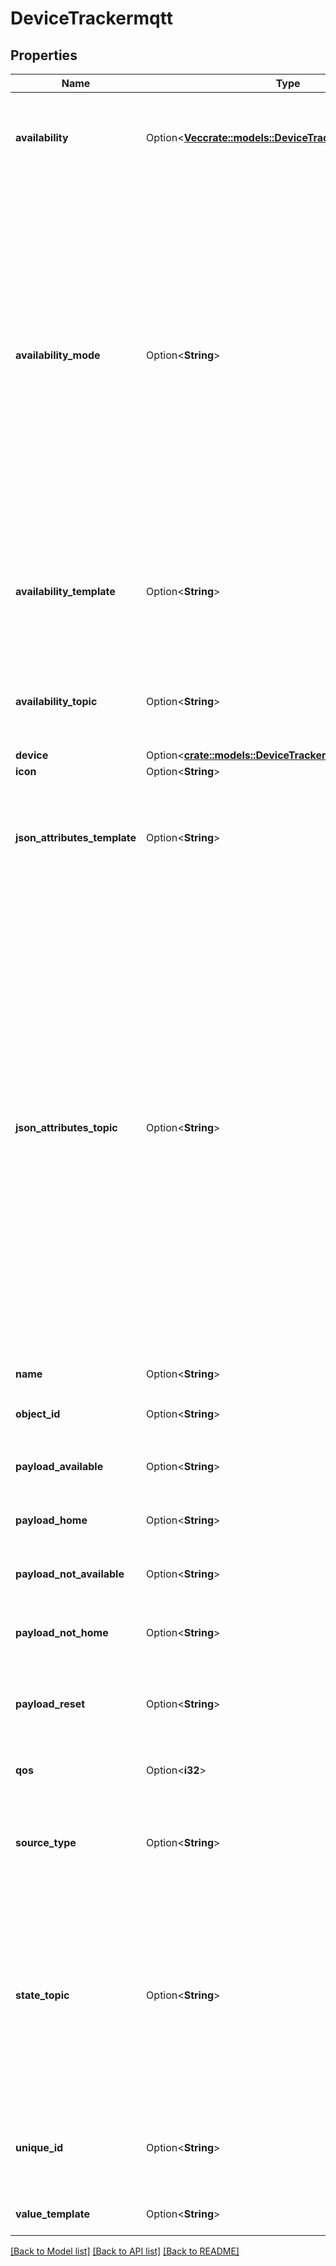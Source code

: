 # DeviceTrackermqtt

## Properties

Name | Type | Description | Notes
------------ | ------------- | ------------- | -------------
**availability** | Option<[**Vec<crate::models::DeviceTrackerAvailabilityInner>**](DeviceTracker_availability_inner.md)> | A list of MQTT topics subscribed to receive availability (online/offline) updates. Must not be used together with `availability_topic`. | [optional]
**availability_mode** | Option<**String**> | When `availability` is configured, this controls the conditions needed to set the entity to `available`. Valid entries are `all`, `any`, and `latest`. If set to `all`, `payload_available` must be received on all configured availability topics before the entity is marked as online. If set to `any`, `payload_available` must be received on at least one configured availability topic before the entity is marked as online. If set to `latest`, the last `payload_available` or `payload_not_available` received on any configured availability topic controls the availability. (Default: `latest)` | [optional]
**availability_template** | Option<**String**> | Defines a [template](/docs/configuration/templating/#using-templates-with-the-mqtt-integration) to extract device's availability from the `availability_topic`. To determine the devices's availability result of this template will be compared to `payload_available` and `payload_not_available`. | [optional]
**availability_topic** | Option<**String**> | The MQTT topic subscribed to receive availability (online/offline) updates. Must not be used together with `availability`. | [optional]
**device** | Option<[**crate::models::DeviceTrackerDevice**](DeviceTracker_device.md)> |  | [optional]
**icon** | Option<**String**> | [Icon](/docs/configuration/customizing-devices/#icon) for the entity. | [optional]
**json_attributes_template** | Option<**String**> | Defines a [template](/docs/configuration/templating/#using-templates-with-the-mqtt-integration) to extract the JSON dictionary from messages received on the `json_attributes_topic`. Usage example can be found in [MQTT sensor](/integrations/sensor.mqtt/#json-attributes-template-configuration) documentation. | [optional]
**json_attributes_topic** | Option<**String**> | The MQTT topic subscribed to receive a JSON dictionary message containing device tracker attributes. This topic can be used to set the location of the device tracker under the following conditions: - If the attributes in the JSON message include `longitude`, `latitude`, and `gps_accuracy` (optional).  - If the device tracker is within a configured [zone](/integrations/zone/).  If these conditions are met, it is not required to configure `state_topic`.   Be aware that any location message received at `state_topic`  overrides the location received via `json_attributes_topic` until a message configured with `payload_reset` is received at `state_topic`. For a more generic usage example of the `json_attributes_topic`, refer to the [MQTT sensor](/integrations/sensor.mqtt/#json-attributes-topic-configuration) documentation. | [optional]
**name** | Option<**String**> | The name of the MQTT device_tracker. | [optional]
**object_id** | Option<**String**> | Used instead of `name` for automatic generation of `entity_id` | [optional]
**payload_available** | Option<**String**> | The payload that represents the available state. (Default: `online)` | [optional]
**payload_home** | Option<**String**> | The payload value that represents the 'home' state for the device. (Default: `home)` | [optional]
**payload_not_available** | Option<**String**> | The payload that represents the unavailable state. (Default: `offline)` | [optional]
**payload_not_home** | Option<**String**> | The payload value that represents the 'not_home' state for the device. (Default: `not_home)` | [optional]
**payload_reset** | Option<**String**> | The payload value that will have the device's location automatically derived from Home Assistant's zones. (Default: `None)` | [optional]
**qos** | Option<**i32**> | The maximum QoS level to be used when receiving and publishing messages. | [optional]
**source_type** | Option<**String**> | Attribute of a device tracker that affects state when being used to track a [person](/integrations/person/). Valid options are `gps`, `router`, `bluetooth`, or `bluetooth_le`. | [optional]
**state_topic** | Option<**String**> | The MQTT topic subscribed to receive device tracker state changes. The states defined in `state_topic` override the location states defined by the `json_attributes_topic`. This state override is turned inactive if the `state_topic` receives a message containing `payload_reset`. The `state_topic` can only be omitted if `json_attributes_topic` is used. | [optional]
**unique_id** | Option<**String**> | An ID that uniquely identifies this device_tracker. If two device_trackers have the same unique ID, Home Assistant will raise an exception. | [optional]
**value_template** | Option<**String**> | Defines a [template](/docs/configuration/templating/#using-templates-with-the-mqtt-integration) that returns a device tracker state. | [optional]

[[Back to Model list]](../README.md#documentation-for-models) [[Back to API list]](../README.md#documentation-for-api-endpoints) [[Back to README]](../README.md)


